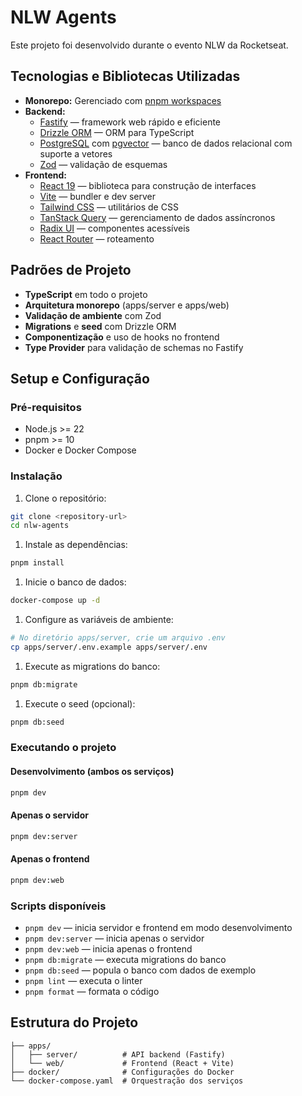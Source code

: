 # NLW Agents

Este projeto foi desenvolvido durante o evento NLW da Rocketseat.

## Tecnologias e Bibliotecas Utilizadas

- **Monorepo:** Gerenciado com [pnpm workspaces](https://pnpm.io/workspaces)
- **Backend:**
  - [Fastify](https://fastify.dev/) — framework web rápido e eficiente
  - [Drizzle ORM](https://orm.drizzle.team/) — ORM para TypeScript
  - [PostgreSQL](https://www.postgresql.org/) com [pgvector](https://github.com/pgvector/pgvector) — banco de dados relacional com suporte a vetores
  - [Zod](https://zod.dev/) — validação de esquemas
- **Frontend:**
  - [React 19](https://react.dev/) — biblioteca para construção de interfaces
  - [Vite](https://vitejs.dev/) — bundler e dev server
  - [Tailwind CSS](https://tailwindcss.com/) — utilitários de CSS
  - [TanStack Query](https://tanstack.com/query) — gerenciamento de dados assíncronos
  - [Radix UI](https://www.radix-ui.com/) — componentes acessíveis
  - [React Router](https://reactrouter.com/) — roteamento

## Padrões de Projeto

- **TypeScript** em todo o projeto
- **Arquitetura monorepo** (apps/server e apps/web)
- **Validação de ambiente** com Zod
- **Migrations** e **seed** com Drizzle ORM
- **Componentização** e uso de hooks no frontend
- **Type Provider** para validação de schemas no Fastify

## Setup e Configuração

### Pré-requisitos

- Node.js >= 22
- pnpm >= 10
- Docker e Docker Compose

### Instalação

1. Clone o repositório:

```bash
git clone <repository-url>
cd nlw-agents
```

1. Instale as dependências:

```bash
pnpm install
```

1. Inicie o banco de dados:

```bash
docker-compose up -d
```

1. Configure as variáveis de ambiente:

```bash
# No diretório apps/server, crie um arquivo .env
cp apps/server/.env.example apps/server/.env
```

1. Execute as migrations do banco:

```bash
pnpm db:migrate
```

1. Execute o seed (opcional):

```bash
pnpm db:seed
```

### Executando o projeto

#### Desenvolvimento (ambos os serviços)

```bash
pnpm dev
```

#### Apenas o servidor

```bash
pnpm dev:server
```

#### Apenas o frontend

```bash
pnpm dev:web
```

### Scripts disponíveis

- `pnpm dev` — inicia servidor e frontend em modo desenvolvimento
- `pnpm dev:server` — inicia apenas o servidor
- `pnpm dev:web` — inicia apenas o frontend
- `pnpm db:migrate` — executa migrations do banco
- `pnpm db:seed` — popula o banco com dados de exemplo
- `pnpm lint` — executa o linter
- `pnpm format` — formata o código

## Estrutura do Projeto

```text
├── apps/
│   ├── server/          # API backend (Fastify)
│   └── web/             # Frontend (React + Vite)
├── docker/              # Configurações do Docker
└── docker-compose.yaml  # Orquestração dos serviços
```
